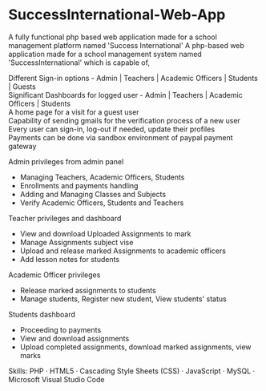 # SuccessInternational-Web-App
A fully functional php based web application made for a school management platform named 'Success International'
A php-based web application made for a school management system named 'SuccessInternational' which is capable of,

Different Sign-in options - Admin | Teachers | Academic Officers | Students | Guests <br/>
Significant Dashboards for logged user - Admin | Teachers | Academic Officers | Students <br/>
A home page for a visit for a guest user <br/>
Capability of sending gmails for the verification process of a new user <br/>
Every user can sign-in, log-out if needed, update their profiles <br/>
Payments can be done via sandbox environment of paypal payment gateway

Admin privileges from admin panel 
 - Managing Teachers, Academic Officers, Students
 - Enrollments and payments handling 
 - Adding and Managing Classes and Subjects
 - Verify Academic Officers, Students and Teachers

Teacher privileges and dashboard 
 - View and download Uploaded Assignments to mark
 - Manage Assignments subject vise
 - Upload and release marked Assignments to academic officers
 - Add lesson notes for students

Academic Officer privileges 
 - Release marked assignments to students
 - Manage students, Register new student, View students' status

Students dashboard 
 - Proceeding to payments
 - View and download assignments
 - Upload completed assignments, download marked assignments, view marks


Skills: PHP · HTML5 · Cascading Style Sheets (CSS) · JavaScript · MySQL · Microsoft Visual Studio Code
